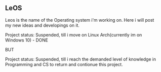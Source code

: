 ## LeOS 
Leos is the name of the Operating system i'm working on.
Here i will post my new ideas and developings on it.

Project status: Suspended, till i move on Linux Arch(currently im on Windows 10) - DONE 

BUT 

Project status: Suspended, till i reach the demanded level of knowledge in Programming and CS to return and contionue this project.
